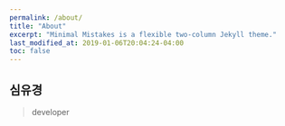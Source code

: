 ```yaml
---
permalink: /about/
title: "About"
excerpt: "Minimal Mistakes is a flexible two-column Jekyll theme."
last_modified_at: 2019-01-06T20:04:24-04:00
toc: false
---
```


## 심유경

> developer
